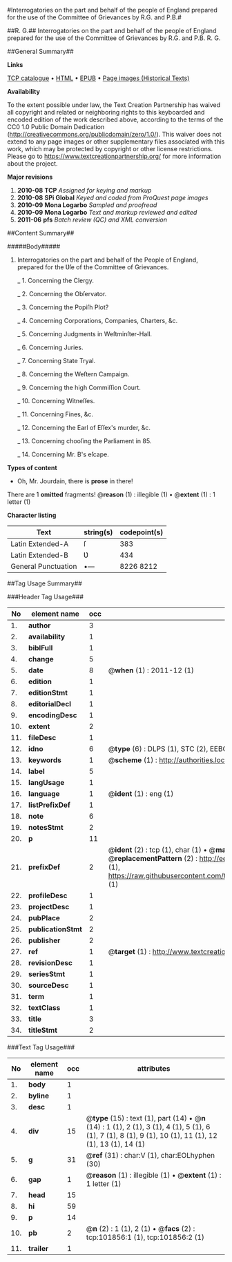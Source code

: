 #Interrogatories on the part and behalf of the people of England prepared for the use of the Committee of Grievances by R.G. and P.B.#

##R. G.##
Interrogatories on the part and behalf of the people of England prepared for the use of the Committee of Grievances by R.G. and P.B.
R. G.

##General Summary##

**Links**

[TCP catalogue](http://www.ota.ox.ac.uk/tcp/)  • 
[HTML](http://tei.it.ox.ac.uk/tcp/Texts-HTML/free/A42/A42634.html)  • 
[EPUB](http://tei.it.ox.ac.uk/tcp/Texts-EPUB/free/A42/A42634.epub) • 
[Page images (Historical Texts)](https://historicaltexts.jisc.ac.uk/eebo-13791643e)

**Availability**

To the extent possible under law, the Text Creation Partnership has waived all copyright and related or neighboring rights to this keyboarded and encoded edition of the work described above, according to the terms of the CC0 1.0 Public Domain Dedication (http://creativecommons.org/publicdomain/zero/1.0/). This waiver does not extend to any page images or other supplementary files associated with this work, which may be protected by copyright or other license restrictions. Please go to https://www.textcreationpartnership.org/ for more information about the project.

**Major revisions**

1. __2010-08__ __TCP__ *Assigned for keying and markup*
1. __2010-08__ __SPi Global__ *Keyed and coded from ProQuest page images*
1. __2010-09__ __Mona Logarbo__ *Sampled and proofread*
1. __2010-09__ __Mona Logarbo__ *Text and markup reviewed and edited*
1. __2011-06__ __pfs__ *Batch review (QC) and XML conversion*

##Content Summary##

#####Body#####

1. Interrogatories on the part and behalf of the People of England, prepared for the Ʋſe of the Committee of Grievances.

    _ 1. Concerning the Clergy.

    _ 2. Concerning the Obſervator.

    _ 3. Concerning the Popiſh Plot?

    _ 4. Concerning Corporations, Companies, Charters, &c.

    _ 5. Concerning Judgments in Weſtminſter-Hall.

    _ 6. Concerning Juries.

    _ 7. Concerning State Tryal.

    _ 8. Concerning the Weſtern Campaign.

    _ 9. Concerning the high Commiſſion Court.

    _ 10. Concerning Witneſſes.

    _ 11. Concerning Fines, &c.

    _ 12. Concerning the Earl of Eſſex's murder, &c.

    _ 13. Concerning chooſing the Parliament in 85.

    _ 14. Concerning Mr. B's eſcape.

**Types of content**

  * Oh, Mr. Jourdain, there is **prose** in there!

There are 1 **omitted** fragments! 
 @__reason__ (1) : illegible (1)  •  @__extent__ (1) : 1 letter (1)

**Character listing**


|Text|string(s)|codepoint(s)|
|---|---|---|
|Latin Extended-A|ſ|383|
|Latin Extended-B|Ʋ|434|
|General Punctuation|•—|8226 8212|

##Tag Usage Summary##

###Header Tag Usage###

|No|element name|occ|attributes|
|---|---|---|---|
|1.|__author__|3||
|2.|__availability__|1||
|3.|__biblFull__|1||
|4.|__change__|5||
|5.|__date__|8| @__when__ (1) : 2011-12 (1)|
|6.|__edition__|1||
|7.|__editionStmt__|1||
|8.|__editorialDecl__|1||
|9.|__encodingDesc__|1||
|10.|__extent__|2||
|11.|__fileDesc__|1||
|12.|__idno__|6| @__type__ (6) : DLPS (1), STC (2), EEBO-CITATION (1), OCLC (1), VID (1)|
|13.|__keywords__|1| @__scheme__ (1) : http://authorities.loc.gov/ (1)|
|14.|__label__|5||
|15.|__langUsage__|1||
|16.|__language__|1| @__ident__ (1) : eng (1)|
|17.|__listPrefixDef__|1||
|18.|__note__|6||
|19.|__notesStmt__|2||
|20.|__p__|11||
|21.|__prefixDef__|2| @__ident__ (2) : tcp (1), char (1)  •  @__matchPattern__ (2) : ([0-9\-]+):([0-9IVX]+) (1), (.+) (1)  •  @__replacementPattern__ (2) : http://eebo.chadwyck.com/downloadtiff?vid=$1&page=$2 (1), https://raw.githubusercontent.com/textcreationpartnership/Texts/master/tcpchars.xml#$1 (1)|
|22.|__profileDesc__|1||
|23.|__projectDesc__|1||
|24.|__pubPlace__|2||
|25.|__publicationStmt__|2||
|26.|__publisher__|2||
|27.|__ref__|1| @__target__ (1) : http://www.textcreationpartnership.org/docs/. (1)|
|28.|__revisionDesc__|1||
|29.|__seriesStmt__|1||
|30.|__sourceDesc__|1||
|31.|__term__|1||
|32.|__textClass__|1||
|33.|__title__|3||
|34.|__titleStmt__|2||


###Text Tag Usage###

|No|element name|occ|attributes|
|---|---|---|---|
|1.|__body__|1||
|2.|__byline__|1||
|3.|__desc__|1||
|4.|__div__|15| @__type__ (15) : text (1), part (14)  •  @__n__ (14) : 1 (1), 2 (1), 3 (1), 4 (1), 5 (1), 6 (1), 7 (1), 8 (1), 9 (1), 10 (1), 11 (1), 12 (1), 13 (1), 14 (1)|
|5.|__g__|31| @__ref__ (31) : char:V (1), char:EOLhyphen (30)|
|6.|__gap__|1| @__reason__ (1) : illegible (1)  •  @__extent__ (1) : 1 letter (1)|
|7.|__head__|15||
|8.|__hi__|59||
|9.|__p__|14||
|10.|__pb__|2| @__n__ (2) : 1 (1), 2 (1)  •  @__facs__ (2) : tcp:101856:1 (1), tcp:101856:2 (1)|
|11.|__trailer__|1||
